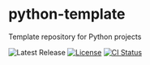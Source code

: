 # python-template

Template repository for Python projects

![Latest Release][version-badge]
[![License][license-badge]](LICENSE)
[![CI Status][ci-badge]][ci-url]

[version-badge]: https://img.shields.io/github/v/release/austinlake04/python_template
[license-badge]: https://img.shields.io/github/license/austinlake04/python_template
[ci-badge]: https://github.com/austinlake04/python_template/actions/workflows/ci.yml/badge.svg
[ci-url]: https://github.com/austinlake04/python_template/actions
